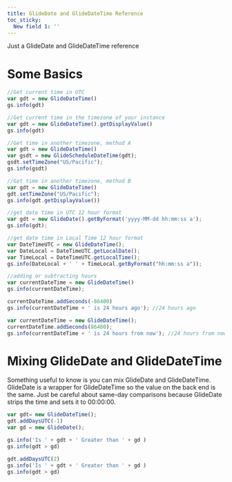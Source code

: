 ```yaml
---
title: GlideDate and GlideDateTime Reference
toc_sticky:
  New field 1: ''
---
```


Just a GlideDate and GlideDateTime reference

# Some Basics

```javascript
//Get current time in UTC
var gdt = new GlideDateTime()
gs.info(gdt)

//Get current time in the timezone of your instance
var gdt = new GlideDateTime().getDisplayValue()
gs.info(gdt)

//Get time in another timezone, method A
var gdt = new GlideDateTime()
var gsdt = new GlideScheduleDateTime(gdt);
gsdt.setTimeZone("US/Pacific");
gs.info(gsdt)

//Get time in another timezone, method B
var gdt = new GlideDateTime()
gdt.setTimeZone("US/Pacific");
gs.info(gdt.getDisplayValue())

//get date time in UTC 12 hour format
var gdt = new GlideDate().getByFormat('yyyy-MM-dd hh:mm:ss a');
gs.info(gdt);

//get date time in Local Time 12 hour format
var DateTimeUTC = new GlideDateTime();
var DateLocal = DateTimeUTC.getLocalDate();
var TimeLocal = DateTimeUTC.getLocalTime();
gs.info(DateLocal + ' ' + TimeLocal.getByFormat("hh:mm:ss a"));

//adding or subtracting hours
var currentDateTime = new GlideDateTime()
gs.info(currentDateTime);

currentDateTime.addSeconds(-86400)
gs.info(currentDateTime + ' is 24 hours ago'); //24 hours ago

var currentDateTime = new GlideDateTime();
currentDateTime.addSeconds(86400);
gs.info(currentDateTime + ' is 24 hours from now'); //24 hours from now
```

# Mixing GlideDate and GlideDateTime
Something useful to know is you can mix GlideDate and GlideDateTime.  GlideDate is a wrapper for GlideDateTime so the value on the back end is the same. Just be careful about same-day comparisons because GlideDate strips the time and sets it to 00:00:00.

```javascript
var gdt= new GlideDateTime();
gdt.addDaysUTC(-1)
var gd = new GlideDate();

gs.info('Is ' + gdt + ' Greater than ' + gd )
gs.info(gdt > gd)

gdt.addDaysUTC(2)
gs.info('Is ' + gdt + ' Greater than ' + gd )
gs.info(gdt > gd)
```
